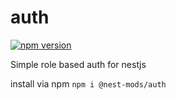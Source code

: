 # auth
[![npm version](https://badge.fury.io/js/%40nest-mods%2Fauth.svg)](https://badge.fury.io/js/%40nest-mods%2Fauth)

Simple role based auth for nestjs

install via npm `npm i @nest-mods/auth`
